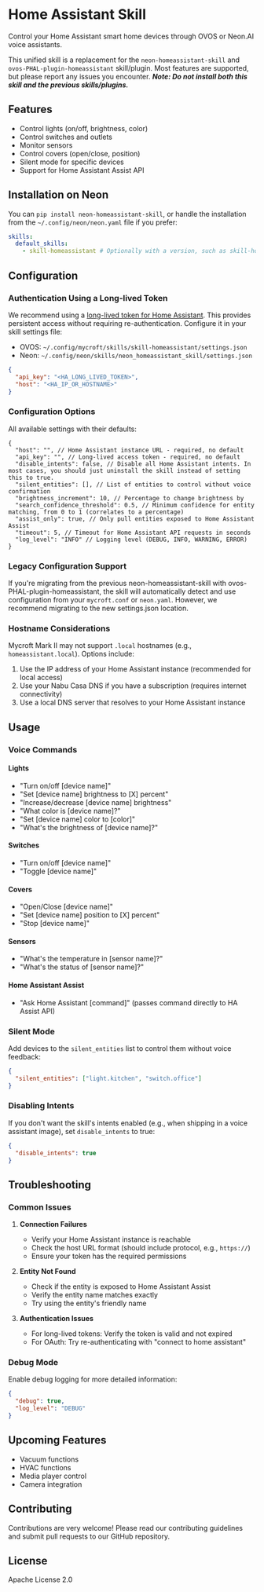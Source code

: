 # Home Assistant Skill

Control your Home Assistant smart home devices through OVOS or Neon.AI voice assistants.

This unified skill is a replacement for the `neon-homeassistant-skill` and `ovos-PHAL-plugin-homeassistant` skill/plugin. Most features are supported, but please report any issues you encounter. **_Note: Do not install both this skill and the previous skills/plugins._**

## Features

- Control lights (on/off, brightness, color)
- Control switches and outlets
- Monitor sensors
- Control covers (open/close, position)
- Silent mode for specific devices
- Support for Home Assistant Assist API

## Installation on Neon

You can `pip install neon-homeassistant-skill`, or handle the installation from the `~/.config/neon/neon.yaml` file if you prefer:

```yaml
skills:
  default_skills:
    - skill-homeassistant # Optionally with a version, such as skill-homeassistant==0.1.0
```

## Configuration

### Authentication Using a Long-lived Token

We recommend using a [long-lived token for Home Assistant](https://developers.home-assistant.io/docs/auth_api/#long-lived-access-token). This provides persistent access without requiring re-authentication. Configure it in your skill settings file:

- OVOS: `~/.config/mycroft/skills/skill-homeassistant/settings.json`
- Neon: `~/.config/neon/skills/neon_homeassistant_skill/settings.json`

```json
{
  "api_key": "<HA_LONG_LIVED_TOKEN>",
  "host": "<HA_IP_OR_HOSTNAME>"
}
```

### Configuration Options

All available settings with their defaults:

```jsonc
{
  "host": "", // Home Assistant instance URL - required, no default
  "api_key": "", // Long-lived access token - required, no default
  "disable_intents": false, // Disable all Home Assistant intents. In most cases, you should just uninstall the skill instead of setting this to true.
  "silent_entities": [], // List of entities to control without voice confirmation
  "brightness_increment": 10, // Percentage to change brightness by
  "search_confidence_threshold": 0.5, // Minimum confidence for entity matching, from 0 to 1 (correlates to a percentage)
  "assist_only": true, // Only pull entities exposed to Home Assistant Assist
  "timeout": 5, // Timeout for Home Assistant API requests in seconds
  "log_level": "INFO" // Logging level (DEBUG, INFO, WARNING, ERROR)
}
```

### Legacy Configuration Support

If you're migrating from the previous neon-homeassistant-skill with ovos-PHAL-plugin-homeassistant, the skill will automatically detect and use configuration from your `mycroft.conf` or `neon.yaml`. However, we recommend migrating to the new settings.json location.

### Hostname Considerations

Mycroft Mark II may not support `.local` hostnames (e.g., `homeassistant.local`). Options include:

1. Use the IP address of your Home Assistant instance (recommended for local access)
2. Use your Nabu Casa DNS if you have a subscription (requires internet connectivity)
3. Use a local DNS server that resolves to your Home Assistant instance

## Usage

### Voice Commands

#### Lights

- "Turn on/off [device name]"
- "Set [device name] brightness to [X] percent"
- "Increase/decrease [device name] brightness"
- "What color is [device name]?"
- "Set [device name] color to [color]"
- "What's the brightness of [device name]?"

#### Switches

- "Turn on/off [device name]"
- "Toggle [device name]"

#### Covers

- "Open/Close [device name]"
- "Set [device name] position to [X] percent"
- "Stop [device name]"

#### Sensors

- "What's the temperature in [sensor name]?"
- "What's the status of [sensor name]?"

#### Home Assistant Assist

- "Ask Home Assistant [command]" (passes command directly to HA Assist API)

### Silent Mode

Add devices to the `silent_entities` list to control them without voice feedback:

```json
{
  "silent_entities": ["light.kitchen", "switch.office"]
}
```

### Disabling Intents

If you don't want the skill's intents enabled (e.g., when shipping in a voice assistant image), set `disable_intents` to true:

```json
{
  "disable_intents": true
}
```

## Troubleshooting

### Common Issues

1. **Connection Failures**

   - Verify your Home Assistant instance is reachable
   - Check the host URL format (should include protocol, e.g., `https://`)
   - Ensure your token has the required permissions

2. **Entity Not Found**

   - Check if the entity is exposed to Home Assistant Assist
   - Verify the entity name matches exactly
   - Try using the entity's friendly name

3. **Authentication Issues**
   - For long-lived tokens: Verify the token is valid and not expired
   - For OAuth: Try re-authenticating with "connect to home assistant"

### Debug Mode

Enable debug logging for more detailed information:

```json
{
  "debug": true,
  "log_level": "DEBUG"
}
```

## Upcoming Features

- Vacuum functions
- HVAC functions
- Media player control
- Camera integration

## Contributing

Contributions are very welcome! Please read our contributing guidelines and submit pull requests to our GitHub repository.

## License

Apache License 2.0

